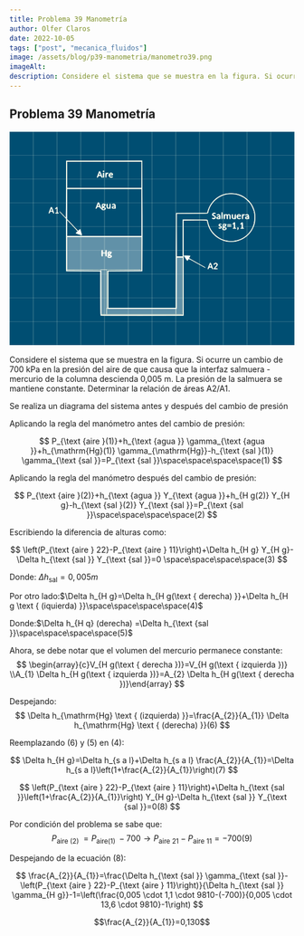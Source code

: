 ```yaml
---
title: Problema 39 Manometría
author: Olfer Claros
date: 2022-10-05
tags: ["post", "mecanica_fluidos"]
image: /assets/blog/p39-manometria/manometro39.png
imageAlt: 
description: Considere el sistema que se muestra en la figura. Si ocurre un cambio de 700 kPa en la presión del aire de que causa que la interfaz salmuera -  mercurio de la columna descienda 0,005 m. La presión de la salmuera se mantiene constante. Determinar la relación de áreas A2/A1.
---
```


## Problema 39 Manometría

![p39 manometria](../../assets/blog/p39-manometria/manometro39.png)

Considere el sistema que se muestra en la figura. Si ocurre un cambio de 700 kPa en la presión del aire de que causa que la interfaz salmuera -  mercurio de la columna descienda 0,005 m. La presión de la salmuera se mantiene constante. Determinar la relación de áreas A2/A1.

Se realiza un diagrama del sistema antes y después del cambio de presión

Aplicando la regla del manómetro antes del cambio de presión:

$$
P_{\text {aire }(1)}+h_{\text {agua }} \gamma_{\text {agua }}+h_{\mathrm{Hg}(1)} \gamma_{\mathrm{Hg}}-h_{\text {sal }(1)} \gamma_{\text {sal }}=P_{\text {sal }}\space\space\space\space(1)
$$

Aplicando la regla del manómetro después del cambio de presión:

$$
 P_{\text {aire }(2)}+h_{\text {agua }} Y_{\text {agua }}+h_{H g(2)} Y_{H g}-h_{\text {sal }(2)} Y_{\text {sal }}=P_{\text {sal }}\space\space\space\space(2) 
$$

Escribiendo la diferencia de alturas como: 

$$
\left(P_{\text {aire } 22}-P_{\text {aire } 11}\right)+\Delta h_{H g} Y_{H g}-\Delta h_{\text {sal }} Y_{\text {sal }}=0 \space\space\space\space(3)
$$

Donde: $\Delta h_{\text {sal}}=0,005m$

Por otro lado:$\Delta h_{H g}=\Delta h_{H g(\text { derecha) }}+\Delta h_{H g \text { (iquierda) }}\space\space\space\space(4)$

Donde:$\Delta h_{H q} (derecha)  =\Delta h_{\text {sal }}\space\space\space\space(5)$

Ahora, se debe notar que el volumen del mercurio permanece constante:
$$
\begin{array}{c}V_{H g(\text { derecha })}=V_{H g(\text { izquierda })} 
\\A_{1} \Delta h_{H g(\text { izquierda })}=A_{2} \Delta h_{H g(\text { derecha })}\end{array}
$$

Despejando:
$$
\Delta h_{\mathrm{Hg} \text { (izquierda) }}=\frac{A_{2}}{A_{1}} \Delta h_{\mathrm{Hg} \text { (derecha) }}(6)
$$

Reemplazando (6) y (5) en (4):

$$
\Delta h_{H g}=\Delta h_{s a l}+\Delta h_{s a l} \frac{A_{2}}{A_{1}}=\Delta h_{s a l}\left(1+\frac{A_{2}}{A_{1}}\right)(7)
$$

$$
\left(P_{\text {aire } 22}-P_{\text {aire } 11}\right)+\Delta h_{\text {sal }}\left(1+\frac{A_{2}}{A_{1}}\right) Y_{H g}-\Delta h_{\text {sal }} Y_{\text {sal }}=0(8)
$$

Por condición del problema se sabe que:
$$
P_{\text {aire (2) }}=P_{\text {aire(1) }}-700 \rightarrow P_{\text {aire } 21}-P_{\text {aire } 11}=-700(9)
$$

Despejando de la ecuación (8):

$$
\frac{A_{2}}{A_{1}}=\frac{\Delta h_{\text {sal }} \gamma_{\text {sal }}-\left(P_{\text {aire } 22}-P_{\text {aire } 11}\right)}{\Delta h_{\text {sal }} \gamma_{H g}}-1=\left(\frac{0,005 \cdot 1,1 \cdot 9810-(-700)}{0,005 \cdot 13,6 \cdot 9810}-1\right)
$$

$$\frac{A_{2}}{A_{1}}=0,130$$
